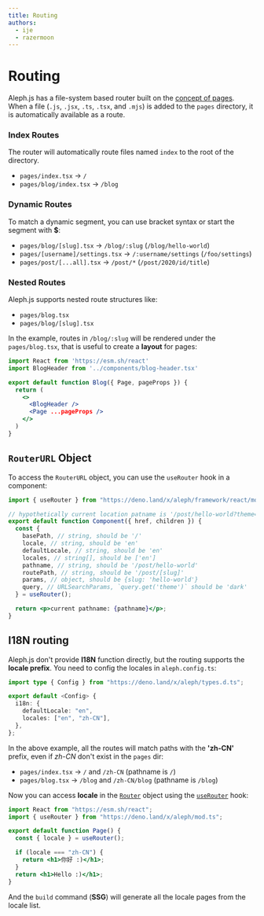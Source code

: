 ```yaml
---
title: Routing
authors:
  - ije
  - razermoon
---
```


# Routing

Aleph.js has a file-system based router built on the
[concept of pages](/docs/basic-features/pages).
<br> When a file (`.js`, `.jsx`, `.ts`, `.tsx`, and `.mjs`) is added to the
`pages` directory, it is automatically available as a route.

### Index Routes

The router will automatically route files named `index` to the root of the
directory.

- `pages/index.tsx` → `/`
- `pages/blog/index.tsx` → `/blog`

### Dynamic Routes

To match a dynamic segment, you can use bracket syntax or start the segment with
**$**:

- `pages/blog/[slug].tsx` → `/blog/:slug` (`/blog/hello-world`)
- `pages/[username]/settings.tsx` → `/:username/settings` (`/foo/settings`)
- `pages/post/[...all].tsx` → `/post/*` (`/post/2020/id/title`)

### Nested Routes

Aleph.js supports nested route structures like:

- `pages/blog.tsx`
- `pages/blog/[slug].tsx`

In the example, routes in `/blog/:slug` will be rendered under the
`pages/blog.tsx`, that is useful to create a **layout** for pages:

```jsx
import React from 'https://esm.sh/react'
import BlogHeader from '../components/blog-header.tsx'

export default function Blog({ Page, pageProps }) {
  return (
    <>
      <BlogHeader />
      <Page ...pageProps />
    </>
  )
}
```

## `RouterURL` Object

To access the `RouterURL` object, you can use the `useRouter` hook in a
component:

```jsx
import { useRouter } from "https://deno.land/x/aleph/framework/react/mod.ts";

// hypothetically current location patname is '/post/hello-world?theme=dark'
export default function Component({ href, children }) {
  const {
    basePath, // string, should be '/'
    locale, // string, should be 'en'
    defaultLocale, // string, should be 'en'
    locales, // string[], should be ['en']
    pathname, // string, should be '/post/hello-world'
    routePath, // string, should be '/post/[slug]'
    params, // object, should be {slug: 'hello-world'}
    query, // URLSearchParams, `query.get('theme')` should be 'dark'
  } = useRouter();

  return <p>current pathname: {pathname}</p>;
}
```

## I18N routing

Aleph.js don't provide **I18N** function directly, but the routing supports the
**locale prefix**. You need to config the locales in `aleph.config.ts`:

```ts
import type { Config } from "https://deno.land/x/aleph/types.d.ts";

export default <Config> {
  i18n: {
    defaultLocale: "en",
    locales: ["en", "zh-CN"],
  },
};
```

In the above example, all the routes will match paths with the **'zh-CN'**
prefix, even if _zh-CN_ don't exist in the `pages` dir:

- `pages/index.tsx` → `/` and `/zh-CN` (pathname is `/`)
- `pages/blog.tsx` → `/blog` and `/zh-CN/blog` (pathname is `/blog`)

Now you can access **locale** in the
[`Router`](/docs/api-reference/types.ts/#RouterURL) object using the
[`useRouter`](/docs/api-reference/mod.ts#useRouter) hook:

```jsx
import React from "https://esm.sh/react";
import { useRouter } from "https://deno.land/x/aleph/mod.ts";

export default function Page() {
  const { locale } = useRouter();

  if (locale === "zh-CN") {
    return <h1>你好 :)</h1>;
  }
  return <h1>Hello :)</h1>;
}
```

And the `build` command (**SSG**) will generate all the locale pages from the
locale list.
